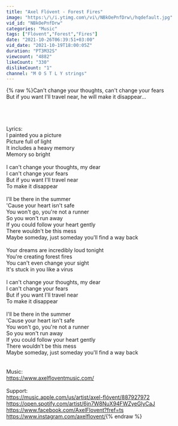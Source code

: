 ```yaml
---
title: "Axel Flóvent - Forest Fires"
image: "https:\/\/i.ytimg.com\/vi\/NBkOePnfDrw\/hqdefault.jpg"
vid_id: "NBkOePnfDrw"
categories: "Music"
tags: ["Flóvent","Forest","Fires"]
date: "2021-10-26T06:39:51+03:00"
vid_date: "2021-10-19T18:00:05Z"
duration: "PT3M32S"
viewcount: "4882"
likeCount: "330"
dislikeCount: "1"
channel: "M O S T L Y strings"
---
```

{% raw %}Can't change your thoughts, can't change your fears<br />But if you want I'll travel near, he will make it disappear...<br /><br /><br /><br /><br />Lyrics:<br />I painted you a picture<br />Picture full of light<br />It includes a heavy memory<br />Memory so bright<br /><br />I can't change your thoughts, my dear<br />I can't change your fears<br />But if you want I'll travel near<br />To make it disappear<br /><br />I'll be there in the summer<br />'Cause your heart isn't safe<br />You won't go, you're not a runner<br />So you won't run away<br />If you could follow your heart gently<br />There wouldn't be this mess<br />Maybe someday, just someday you'll find a way back<br /><br />Your dreams are incredibly loud tonight<br />You're creating forest fires<br />You can't even change your sight<br />It's stuck in you like a virus<br /><br />I can't change your thoughts, my dear<br />I can't change your fears<br />But if you want I'll travel near<br />To make it disappear<br /><br />I'll be there in the summer<br />'Cause your heart isn't safe<br />You won't go, you're not a runner<br />So you won't run away<br />If you could follow your heart gently<br />There wouldn't be this mess<br />Maybe someday, just someday you'll find a way back<br /><br /><br />Music:<br /><a rel="nofollow" target="blank" href="https://www.axelfloventmusic.com/">https://www.axelfloventmusic.com/</a><br /><br />Support:<br /><a rel="nofollow" target="blank" href="https://music.apple.com/us/artist/axel-flóvent/887927972">https://music.apple.com/us/artist/axel-flóvent/887927972</a><br /><a rel="nofollow" target="blank" href="https://open.spotify.com/artist/6jn7W8NuX94FWZyeGlyCaJ">https://open.spotify.com/artist/6jn7W8NuX94FWZyeGlyCaJ</a><br /><a rel="nofollow" target="blank" href="https://www.facebook.com/AxelFlovent?fref=ts">https://www.facebook.com/AxelFlovent?fref=ts</a><br /><a rel="nofollow" target="blank" href="https://www.instagram.com/axelflovent/">https://www.instagram.com/axelflovent/</a>{% endraw %}
